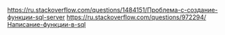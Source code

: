 https://ru.stackoverflow.com/questions/1484151/Проблема-с-создание-функции-sql-server
https://ru.stackoverflow.com/questions/972294/Написание-функции-в-sql
